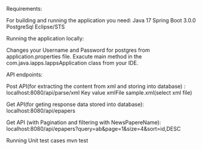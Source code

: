 Requirements:

For building and running the application you need:
Java 17
Spring Boot 3.0.0
PostgreSql
Eclipse/STS

Running the application locally:

Changes your Username and Password for postgres from application.properties file.
Exacute main method in the com.java.iapps.IappsApplication class from your IDE.

API endpoints:

Post API(for extracting the content from xml and storing into database) :
localhost:8080/api/parse/xml
Key                value 
xmlFile	           sample.xml(select xml file)	

Get API(for geting response data stored into database): 
localhost:8080/api/epapers

Get API (with Pagination and filtering with NewsPapereName):
localhost:8080/api/epapers?query=ab&page=1&size=4&sort=id,DESC

Running Unit test cases
mvn test
